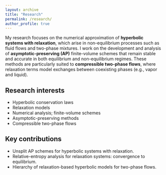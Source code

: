 ```yaml
---
layout: archive
title: "Research"
permalink: /research/
author_profile: true
---
```


My research focuses on the numerical approximation of **hyperbolic systems with relaxation**, which arise in non-equilibrium processes such as fluid flows and two-phase mixtures. I work on the development and analysis of **asymptotic-preserving (AP)** finite-volume schemes that remain stable and accurate in both equilibrium and non-equilibrium regimes. These methods are particularly suited to **compressible two-phase flows**, where relaxation terms model exchanges between coexisting phases (e.g., vapor and liquid).

<!-- Optional equation block (uncomment if you want it visible)
<div style="text-align:center;">
$$
\partial_t \mathbf{W} + \partial_x \mathbf{f}(\mathbf{W}) = \frac{1}{\varepsilon}\,\mathbf{R}(\mathbf{W}),
$$
</div>
where $\mathbf{W}$ is the vector of conserved variables, $\mathbf{f}(\mathbf{W})$ is the flux, and $\mathbf{R}(\mathbf{W})$ is the relaxation source term. The small parameter $\varepsilon>0$ induces multiscale dynamics that challenge robust scheme design.
-->

## Research interests

- Hyperbolic conservation laws  
- Relaxation models  
- Numerical analysis; finite-volume schemes  
- Asymptotic-preserving methods  
- Compressible two-phase flows

## Key contributions

- Unsplit AP schemes for hyperbolic systems with relaxation.  
- Relative-entropy analysis for relaxation systems: convergence to equilibrium. 
- Hierarchy of relaxation-based hyperbolic models for two-phase flows.  
